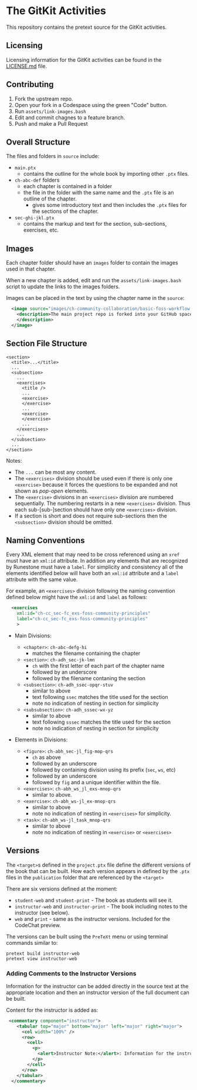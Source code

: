 # The GitKit Activities

This repository contains the pretext source for the GitKit activities.

## Licensing

Licensing information for the GitKit activities can be found in the [LICENSE.md](LICENSE.md) file.

## Contributing

1. Fork the upstream repo.
2. Open your fork in a Codespace using the green "Code" button.
3. Run `assets/link-images.bash`
4. Edit and commit chagnes to a feature branch.
5. Push and make a Pull Request

## Overall Structure

The files and folders in `source` include:

- `main.ptx`
  - contains the outline for the whole book by importing other `.ptx` files.
- `ch-abc-def` folders
  - each chapter is contained in a folder
  - the file in the folder with the same name and the `.ptx` file is an outline of the chapter.
    - gives some introductory text and then includes the `.ptx` files for the sections of the chapter.
- `sec-ghi-jkl.ptx`
  - contains the markup and text for the section, sub-sections, exercises, etc.

## Images

Each chapter folder should have an `images` folder to contain the images used in that chapter.

When a new chapter is added, edit and run the `assets/link-images.bash` script to update the links to the images folders.

Images can be placed in the text by using the chapter name in the `source`:

```xml
  <image source="images/ch-community-collaboration/basic-foss-workflow.png" width="75%">
    <description>The main project repo is forked into your GitHub space to create your remote copy.  Your remote copy is then cloned into your local development environment to create your local copy. Changes to your local copy are pushed to your remote copy and a pull request is made to the main project.
    </description>
  </image>
```

## Section File Structure

```
<section>
  <title>...</title>
  ...
  <subsection>
    ...
    <exercises>
      <title />
      ...
      <exercise>
      </exercise>
      ...
      <exercise>
      </exercise>
      ...
    </exercises>
    ...
  </subsection>
  ...
</section>
```

Notes:

- The `...` can be most any content.
- The `<exercises>` division should be used even if there is only one `<exercise>` because it forces the questions to be expanded and not shown as _pop-open_ elements.
- The `<exercise>` divisions in an `<exercises>` division are numbered sequentially. The numbering restarts in a new `<exercises>` division. Thus each sub-[sub-]section should have only one `<exercises>` division.
- If a section is short and does not require sub-sections then the `<subsection>` division should be omitted.

## Naming Conventions

Every XML element that may need to be cross referenced using an `xref` must have an `xml:id` attribute. In addition any elements that are recognized by Runestone must have a `label`. For simplicity and consistency all of the elements identified below will have both an `xml:id` attribute and a `label` attribute with the same value.

For example, an `<exercises>` division following the naming convention defined below might have the `xml:id` and `label` as follows:

```xml
  <exercises
    xml:id="ch-cc_sec-fc_exs-foss-community-principles"
    label="ch-cc_sec-fc_exs-foss-community-principles"
    >
```

- Main Divisions:

  - `<chapter>`: `ch-abc-defg-hi`
    - matches the filename containing the chapter
  - `<section>`: `ch-adh_sec-jk-lmn`
    - `ch` with the first letter of each part of the chapter name
    - followed by an underscore
    - followed by the filename contaning the section
  - `<subsection>`: `ch-adh_ssec-opqr-stuv`
    - similar to above
    - text following `ssec` matches the title used for the section
    - note no indication of nesting in section for simplicity
  - `<subsubsection>`: `ch-adh_sssec-wx-yz`
    - similar to above
    - text following `sssec` matches the title used for the section
    - note no indication of nesting in section for simplicity

- Elements in Divisions:
  - `<figure>`: `ch-abh_sec-jl_fig-mop-qrs`
    - `ch` as above
    - followed by an underscore
    - followed by containing division using its prefix (`sec`, `ws`, etc)
    - followed by an underscore
    - followed by `fig` and a unique identifier within the file.
  - `<exercises>`: `ch-abh_ws_jl_exs-mnop-qrs`
    - similar to above.
  - `<exercise>`: `ch-abh_ws-jl_ex-mnop-qrs`
    - similar to above
    - note no indication of nesting in `<exercises>` for simplicity.
  - `<task>`: `ch-abh_ws-jl_task_mnop-qrs`
    - similar to above
    - note no indication of nesting in `<exercise>` or `<exercises>`

## Versions

The `<target>`s defined in the `project.ptx` file define the different versions of the book that can be built. How each version appears in defined by the `.ptx` files in the `publication` folder that are referenced by the `<target>`

There are six versions defined at the moment:

- `student-web` and `student-print` - The book as students will see it.
- `instructor-web` and `instructor-print` - The book including notes to the instructor (see below).
- `web` and `print` - same as the instructor versions. Included for the CodeChat preview.

The versions can be built using the `PreTeXt` menu or using terminal commands similar to:

```text
pretext build instructor-web
pretext view instructor-web
```

### Adding Comments to the Instructor Versions

Information for the instructor can be added directly in the source text at the appropriate location and then an instructor version of the full document can be built.

Content for the instructor is added as:

```xml
 <commentary component="instructor">
    <tabular top="major" bottom="major" left="major" right="major">
      <col width="100%" />
      <row>
        <cell>
          <p>
            <alert>Instructor Note:</alert>: Information for the instructor appears here.
          </p>
        </cell>
      </row>
    </tabular>
  </commentary>
```
